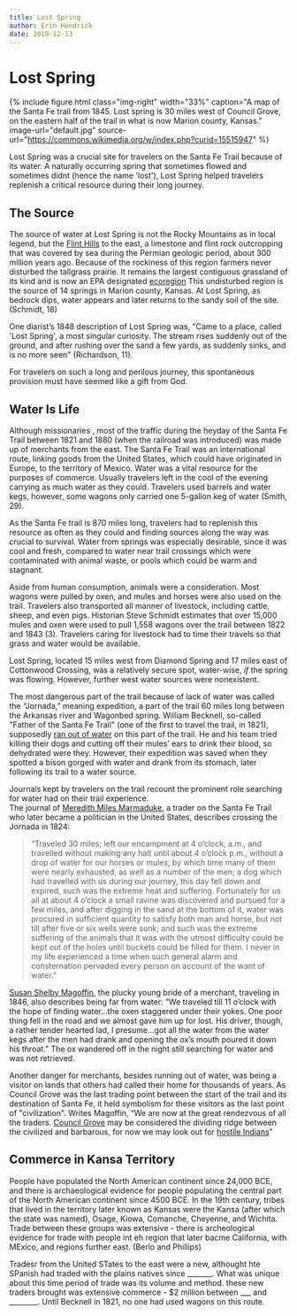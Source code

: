 ```yaml
---
title: Lost Spring
author: Erin Hendrick
date: 2019-12-13
---
```




# Lost Spring

{% include figure.html
  class="img-right"
  width="33%"
  caption="A map of the Santa Fe trail from 1845. Lost spring is 30 miles west of Council Grove, on the eastern half of the trail in what is now Marion county, Kansas."
  image-url="default.jpg"
  source-url="https://commons.wikimedia.org/w/index.php?curid=15515947"
%}

Lost Spring was a crucial site for travelers on the Santa Fe Trail because of its water. A naturally occurring spring that sometimes flowed and sometimes didnt (hence the name 'lost'), Lost Spring helped travelers replenish a critical resource during their long journey.

## The Source

The source of water at Lost Spring is not the Rocky Mountains as in local legend, but the [Flint Hills](https://en.wikipedia.org/wiki/Flint_Hills) to the east, a limestone and flint rock outcropping that was covered by sea during the Permian geologic period, about 300 million years ago. Because of the rockiness of this region farmers never disturbed the tallgrass prairie. It remains the largest contiguous grassland of its kind and is now an EPA designated [ecoregion](http://www.kansasnativeplantsociety.org/ecoregions.php) This undisturbed region is the source of 14 springs in Marion county, Kansas. At Lost Spring, as bedrock dips, water appears and later returns to the sandy soil of the site. (Schmidt, 18)

One diarist’s 1848 description of Lost Spring was, "Came to a place, called 'Lost Spring', a most singular curiosity. The stream rises suddenly out of the ground, and after rushing over the sand a few yards, as suddenly sinks, and is no more seen" (Richardson, 11). 

For travelers on such a long and perilous journey, this spontaneous provision must have seemed like a gift from God. 

## Water Is Life

Although missionaries , most of the traffic during the heyday of the Santa Fe Trail between 1821 and 1880 (when the railroad was introduced) was made up of merchants from the east. The Santa Fe Trail was an international route, linking goods from the United States, which could have originated in Europe, to the territory of Mexico. Water was a vital resource for the purposes of commerce. Usually travelers left in the cool of the evening carrying as much water as they could. Travelers used barrels and water kegs, however, some wagons only carried one 5-gallon keg of water (Smith, 29). 

As the Santa Fe trail is 870 miles long, travelers had to replenish this resource as often as they could and finding sources along the way was crucial to survival. Water from springs was especially desirable, since it was cool and fresh, compared to water near trail crossings which were contaminated with animal waste, or pools which could be warm and stagnant. 

Aside from human consumption, animals were a consideration. Most wagons were pulled by oxen, and mules and horses were also used on the trail. Travelers also transported all manner of livestock, including cattle, sheep, and even pigs. Historian Steve Schmidt estimates that over 15,000 mules and oxen were used to pull 1,558 wagons over the trail between 1822 and 1843 (3). Travelers caring for livestock had to time their travels so that grass and water would be available.

Lost Spring, located 15 miles west from Diamond Spring and 17 miles east of Cottonwood Crossing, was a relatively secure spot, water-wise, *if* the spring was flowing. However, further west water sources were nonexistent. 

The most dangerous part of the trail because of lack of water was called the “Jornada,” meaning expedition, a part of the trail 60 miles long between the Arkansas river and Wagonbed spring. 
William Becknell, so-called "Father of the Santa Fe Trail" (one of the first to travel the trail, in 1821), supposedly [ran out of water](https://www.kshs.org/kansapedia/morton-county-kansas/15320) on this part of the trail. He and his team tried killing their dogs and cutting off their mules’ ears to drink their blood, so dehydrated were they. However, their expedition was saved when they spotted a bison gorged with water and drank from its stomach, later following its trail to a water source. 

Journals kept by travelers on the trail recount the prominent role searching for water had on their trail experience.  
The journal of [Meredith Miles Marmaduke](https://en.wikipedia.org/wiki/Meredith_Miles_Marmaduke), a trader on the Santa Fe Trail who later became a politician in the United States, describes crossing the Jornada in 1824: 
>“Traveled 30 miles; left our encampment at 4 o’clock, a.m., and travelled without making any halt until about 4 o’clock p.m., without a drop of water for our horses or mules, by which time many of them were nearly exhausted, as well as a number of the men; a dog which had travelled with us during our journey, this day fell down and expired, such was the extreme heat and suffering. Fortunately for us all at about 4 o’clock a small ravine was discovered and pursued for a few miles, and after digging in the sand at the bottom of it, water was procured in sufficient quantity to satisfy both man and horse, but not till after five or six wells were sunk; and such was the extreme suffering of the animals that it was with the utmost difficulty could be kept out of the holes until buckets could be filled for them. I never in my life experienced a time when such general alarm and consternation pervaded every person on account of the want of water.” 

[Susan Shelby Magoffin](http://www.womenhistoryblog.com/2014/05/susan-shelby-magoffin.html), the plucky young bride of a merchant, traveling in 1846, also describes being far from water: “We traveled till 11 o’clock with the hope of finding water…the oxen staggered under their yokes. One poor thing fell in the road and we almost gave him up for lost. His driver, though, a rather tender hearted lad, I presume…got all the water from the water kegs after the men had drank and opening the ox’s mouth poured it down his throat.” The ox wandered off in the night still searching for water and was not retrieved. 

Another danger for merchants, besides running out of water, was being a visitor on lands that others had called their home for thousands of years. As Council Grove was the last trading point between the start of the trail and its destination of Santa Fe, it held symbolism for these visitors as the last point of "civilization". Writes Magoffin, “We are now at the great rendezvous of all the traders. [Council Grove](https://www.legendsofamerica.com/council-grove-kansas/) may be considered the dividing ridge between the civilized and barbarous, for now we may look out for [hostile Indians](https://www.independent.org/publications/tir/article.asp?id=803)” 

## Commerce in Kansa Territory 

People have populated the North American continent since 24,000 BCE, and there is archaeological evidence for people populating the central part of the North American continent since 4500 BCE. In the 19th century, tribes that lived in the territory later known as Kansas were the Kansa (after which the state was named), Osage, Kiowa, Comanche, Cheyenne, and Wichita. Trade between these groups was extensive - there is archeological evidence for trade with people int eh region that later bacme California, with MExico, and regions further east. (Berlo and Phillips)

Tradesr from the United STates to the east were a new, althought hte SPanish had traded with the plains natives since _______. What was unique about this time period of trade was its volume and method.   these new traders brought was extensive commerce - $2 million between ___ and ________. Until Becknell in 1821, no one had used wagons on this route.

 
